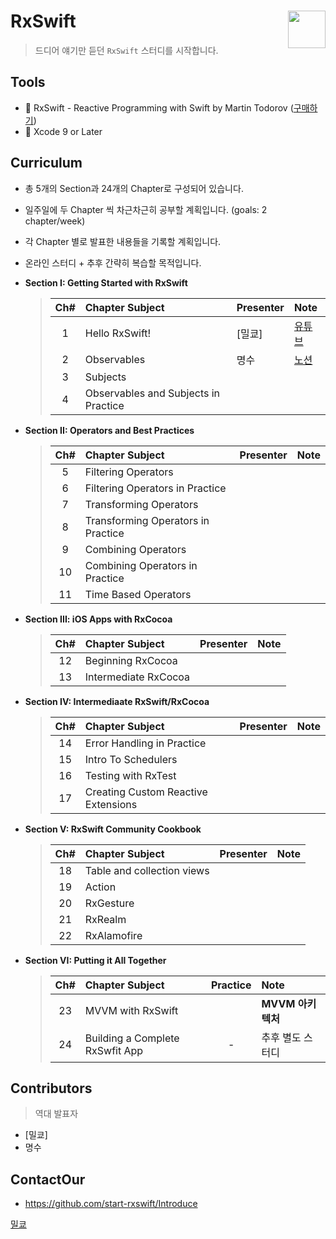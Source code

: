 # RxSwift <img src = "https://github.com/ReactiveX/RxSwift/raw/master/assets/Rx_Logo_M.png" width = 60  align = right> 

>드디어 얘기만 듣던 `RxSwift` 스터디를 시작합니다.

## Tools
* 📕 RxSwift - Reactive Programming with Swift by Martin Todorov ([구매하기](https://store.raywenderlich.com/products/rxswift?_ga=2.88706715.1421367013.1516248812-515082446.1516248812))
* 🔨 Xcode 9 or Later

## Curriculum

* 총 5개의 Section과 24개의 Chapter로 구성되어 있습니다.

* 일주일에 두 Chapter 씩 차근차근히 공부할 계획입니다. (goals: 2 chapter/week)

* 각 Chapter 별로 발표한 내용들을 기록할 계획입니다.

* 온라인 스터디 + 추후 간략히 복습할 목적입니다.

* **Section I: Getting Started with RxSwift**
  > | Ch# | Chapter Subject | Presenter | Note |
  > |:---:| :--- | :--- | :--- |
  > |1|Hello RxSwift!| [밀쿄] |[유튜브](https://www.youtube.com/watch?v=CE0ITE7vuM0)|
  > |2|Observables| 명수 |[노션](https://www.notion.so/lyinefordev/Observable-8d85c034e55f450b83db7bcad78e8199)|
  > |3|Subjects|||
  > |4|Observables and Subjects in Practice| ||

* **Section II: Operators and Best Practices**
  > | Ch# | Chapter Subject | Presenter | Note |
  > |:---:| :--- | :---: | :--- |
  > |5|Filtering Operators| ||
  > |6|Filtering Operators in Practice| ||
  > |7|Transforming Operators| ||
  > |8|Transforming Operators in Practice| ||
  > |9|Combining Operators| ||
  > |10|Combining Operators in Practice|
  > |11|Time Based Operators| ||

* **Section III: iOS Apps with RxCocoa**
  > | Ch# | Chapter Subject | Presenter | Note |
  > |:---:| :--- | :---: | :--- |
  > |12|Beginning RxCocoa| ||
  > |13|Intermediate RxCocoa| ||

* **Section IV: Intermediaate RxSwift/RxCocoa**
  > | Ch# | Chapter Subject | Presenter | Note |
  > |:---:| :--- | :---: | :--- |
  > |14|Error Handling in Practice| ||
  > |15|Intro To Schedulers| ||
  > |16|Testing with RxTest| ||
  > |17|Creating Custom Reactive Extensions|||

* **Section V: RxSwift Community Cookbook**
  > | Ch# | Chapter Subject | Presenter | Note |
  > |:---:| :--- | :---: | :--- |
  > |18|Table and collection views| ||
  > |19|Action|  ||
  > |20|RxGesture| ||
  > |21|RxRealm|  ||
  > |22|RxAlamofire|  ||

* **Section VI: Putting it All Together**
  > | Ch# | Chapter Subject | Practice | Note |
  > |:---:| :--- | :---: | :--- |
  > |23|MVVM with RxSwift||**MVVM 아키텍처**|
  > |24|Building a Complete RxSwfit App| - |추후 별도 스터디|

## Contributors

> 역대 발표자

* [밀쿄]
* 명수

## ContactOur
*  https://github.com/start-rxswift/Introduce


[밀쿄](https://github.com/dp221125)
